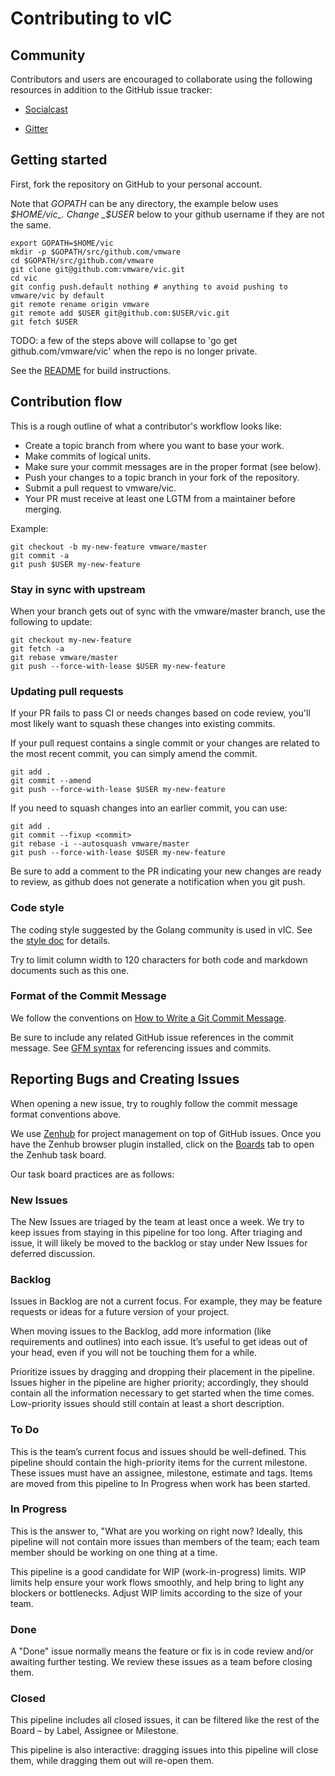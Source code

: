 # Contributing to vIC

## Community

Contributors and users are encouraged to collaborate using the following resources in addition to the GitHub issue
tracker:

- [Socialcast](https://vic-vmware.socialcast.com)

- [Gitter](https://gitter.im/vmware/vic)

## Getting started

First, fork the repository on GitHub to your personal account.

Note that _GOPATH_ can be any directory, the example below uses _$HOME/vic_.
Change _$USER_ below to your github username if they are not the same.

``` shell
export GOPATH=$HOME/vic
mkdir -p $GOPATH/src/github.com/vmware
cd $GOPATH/src/github.com/vmware
git clone git@github.com:vmware/vic.git
cd vic
git config push.default nothing # anything to avoid pushing to vmware/vic by default
git remote rename origin vmware
git remote add $USER git@github.com:$USER/vic.git
git fetch $USER
```

TODO: a few of the steps above will collapse to 'go get github.com/vmware/vic' when the repo is no longer private.

See the [README](README.md) for build instructions.

## Contribution flow

This is a rough outline of what a contributor's workflow looks like:

- Create a topic branch from where you want to base your work.
- Make commits of logical units.
- Make sure your commit messages are in the proper format (see below).
- Push your changes to a topic branch in your fork of the repository.
- Submit a pull request to vmware/vic.
- Your PR must receive at least one LGTM from a maintainer before merging.

Example:

``` shell
git checkout -b my-new-feature vmware/master
git commit -a
git push $USER my-new-feature
```

### Stay in sync with upstream

When your branch gets out of sync with the vmware/master branch, use the following to update:

``` shell
git checkout my-new-feature
git fetch -a
git rebase vmware/master
git push --force-with-lease $USER my-new-feature
```

### Updating pull requests

If your PR fails to pass CI or needs changes based on code review, you'll most likely want to squash these changes into
existing commits.

If your pull request contains a single commit or your changes are related to the most recent commit, you can simply
amend the commit.

``` shell
git add .
git commit --amend
git push --force-with-lease $USER my-new-feature
```

If you need to squash changes into an earlier commit, you can use:

``` shell
git add .
git commit --fixup <commit>
git rebase -i --autosquash vmware/master
git push --force-with-lease $USER my-new-feature
```

Be sure to add a comment to the PR indicating your new changes are ready to review, as github does not generate a
notification when you git push.

### Code style

The coding style suggested by the Golang community is used in vIC. See the
[style doc](https://github.com/golang/go/wiki/CodeReviewComments) for details.

Try to limit column width to 120 characters for both code and markdown documents such as this one.

### Format of the Commit Message

We follow the conventions on [How to Write a Git Commit Message](http://chris.beams.io/posts/git-commit/).

Be sure to include any related GitHub issue references in the commit message.  See
[GFM syntax](https://guides.github.com/features/mastering-markdown/#GitHub-flavored-markdown) for referencing issues
and commits.

## Reporting Bugs and Creating Issues

When opening a new issue, try to roughly follow the commit message format conventions above.

We use [Zenhub](https://www.zenhub.io/) for project management on top of GitHub issues.  Once you have the Zenhub
browser plugin installed, click on the [Boards](https://github.com/vmware/vic/issues#boards) tab to open the Zenhub task
board.

Our task board practices are as follows:

### New Issues

The New Issues are triaged by the team at least once a week.  We try to keep issues from staying in this pipeline for
too long.  After triaging and issue, it will likely be moved to the backlog or stay under New Issues for deferred
discussion.

### Backlog

Issues in Backlog are not a current focus. For example, they may be feature requests or ideas for a future version of
your project.

When moving issues to the Backlog, add more information (like requirements and outlines) into each issue. It’s useful to
get ideas out of your head, even if you will not be touching them for a while.

Prioritize issues by dragging and dropping their placement in the pipeline. Issues higher in the pipeline are higher
priority; accordingly, they should contain all the information necessary to get started when the time
comes.  Low-priority issues should still contain at least a short description.

### To Do

This is the team’s current focus and issues should be well-defined.  This pipeline should contain the high-priority
items for the current milestone.  These issues must have an assignee, milestone, estimate and tags.  Items are moved
from this pipeline to In Progress when work has been started.

### In Progress

This is the answer to, "What are you working on right now? Ideally, this pipeline will not contain more issues than
members of the team; each team member should be working on one thing at a time.

This pipeline is a good candidate for WIP (work-in-progress) limits. WIP limits help ensure your work flows smoothly,
and help bring to light any blockers or bottlenecks. Adjust WIP limits according to the size of your team.

### Done

A "Done" issue normally means the feature or fix is in code review and/or awaiting further testing.  We review these
issues as a team before closing them.

### Closed

This pipeline includes all closed issues, it can be filtered like the rest of the Board – by Label, Assignee or
Milestone.

This pipeline is also interactive: dragging issues into this pipeline will close them, while dragging them out will
re-open them.
